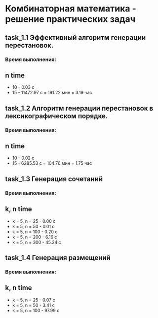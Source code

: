 ﻿Комбинаторная математика - решение практических задач
=====================
task_1.1 Эффективный алгоритм генерации перестановок.
-----------------------------------
### Время выполнения:
n time
----------------
* 10 - 0.03 c
* 15 - 11472.97 c = 191.22 мин = 3.19 час

task_1.2 Алгоритм генерации перестановок в лексикографическом порядке.
-----------------------------------
### Время выполнения:
n time
----------------
* 10 - 0.02 c
* 15 - 6285.53 c = 104.76 мин = 1.75 час

task_1.3 Генерация сочетаний
-----------------------------------
### Время выполнения:
k, n time
----------------
* k = 5, n = 25 - 0.00 c
* k = 5, n = 50 - 0.01 c
* k = 5, n = 100 - 0.20 c
* k = 5, n = 200 - 6.16 c
* k = 5, n = 300 - 45.24 c

task_1.4 Генерация размещений
-----------------------------------
### Время выполнения:
k, n time
----------------
* k = 5, n = 25 - 0.07 c
* k = 5, n = 50 - 3.41 c
* k = 5, n = 100 - 97.99 c
